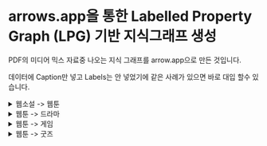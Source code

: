 # arrows.app을 통한 Labelled Property Graph (LPG) 기반 지식그래프 생성

PDF의 미디어 믹스 자료중 나오는 지식 그래프를 arrow.app으로 만든 것입니다.

데이터에 Caption만 넣고 Labels는 안 넣었기에 같은 사례가 있으면 바로 대입 할수 있습니다.

<details>
<summary>웹소설 -> 웹툰</summary>
<div markdown="1">       
웹소설 - 웹툰 txt파일 다운
[WebNovel-Webtoon.txt](https://github.com/chunsejin/web-media-mix/files/8465291/WebNovel-Webtoon.txt)
  
웹소설 - 웹툰 arrows.app 공유
https://drive.google.com/file/d/1Z0RAmiwp_a2wjhFXE9FNVAkvxbBP_Izp/view?usp=sharing

  
![미디어 믹스(웹소설_웹툰)](https://user-images.githubusercontent.com/101037541/162768002-71ee622e-cee2-4954-b64f-a58a9539744d.png)


</div>
</details>

<details>
<summary>웹툰 -> 드라마</summary>
<div markdown="1">       
웹툰 - 드라마 txt파일 다운
[Webtoon-Drama.txt](https://github.com/chunsejin/web-media-mix/files/8465290/Webtoon-Drama.txt)

웹툰 - 드라마 arrows.app 공유
https://drive.google.com/file/d/1I7F1KFeB_4R-DS4CBcTkh6Gxv_x4GwJy/view?usp=sharing
  
  
![미디어 믹스(웹툰_드라마화)](https://user-images.githubusercontent.com/101037541/162769438-5043773a-5c68-4863-b738-1e2a711213f4.png)

</div>
</details>

<details>
<summary>웹툰 -> 게임</summary>
<div markdown="1">       
웹툰 - 게임 txt파일 다운
[Webtoon-Game.txt](https://github.com/chunsejin/web-media-mix/files/8465398/Webtoon-Game.txt)

웹툰 - 게임 arrows.app 공유
https://drive.google.com/file/d/1QCIf5mOmb5ght2I1AcMbvGBh2-UyjzKA/view?usp=sharing
  
  
![미디어 믹스(웹툰_게임)](https://user-images.githubusercontent.com/100738390/162772350-a7f61ed0-3f1d-4b5d-aa2d-2e2a3cc1c97c.png)

</div>
</details>


<details>
<summary>웹툰 -> 굿즈</summary>
<div markdown="1">       
웹툰 - 굿즈 txt파일 다운
[Webtoon-goods.txt](https://github.com/chunsejin/web-media-mix/files/8465448/Webtoon-goods.txt)

웹툰 - 굿즈 arrows.app 공유
  https://drive.google.com/file/d/1jfwlCAGJRFOEPJF3YOAhzh6wE-1V0eX4/view?usp=sharing
  
  
![미디어 믹스(웹툰_굿즈)]![다운로드 (1)](https://user-images.githubusercontent.com/100738479/162774628-58f96740-5097-4771-aeac-7b5739ce1829.png)

</div>
</details>

